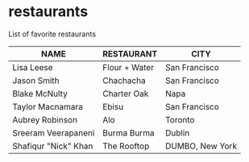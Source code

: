 # restaurants
List of favorite restaurants

 NAME | RESTAURANT | CITY
---|---|---
Lisa Leese | Flour + Water | San Francisco
Jason Smith | Chachacha | San Francisco
Blake McNulty | Charter Oak | Napa
Taylor Macnamara | Ebisu | San Francisco
Aubrey Robinson | Alo | Toronto
Sreeram Veerapaneni | Burma Burma | Dublin
Shafiqur "Nick" Khan | The Rooftop | DUMBO, New York
